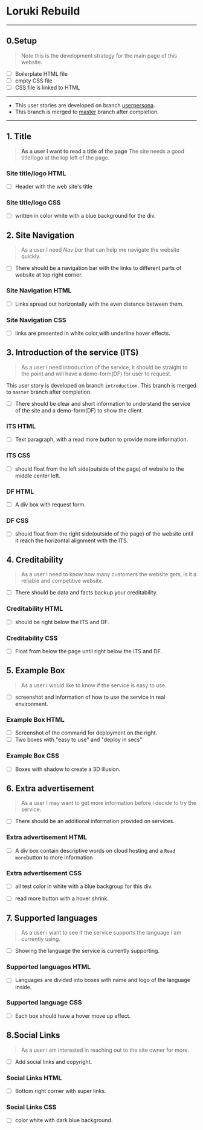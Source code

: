 # Loruki Rebuild

---

## 0.Setup

> Note this is the development strategy for the main page of this website.

- [ ] Boilerplate HTML file
- [ ] empty CSS file
- [ ] CSS file is linked to HTML

---

- This user stories are developed on branch
  [userpersona](https://github.com/HYF-Class21/agile-development-group4-loruki-rebuild/tree/userpersona).
- This branch is merged to
  [master](https://github.com/HYF-Class21/agile-development-group4-loruki-rebuild/tree/master)
  branch after completion.

---

## 1. Title

> **As a user I want to read a title of the page** The site needs a good
> title/logo at the top left of the page.

### Site title/logo HTML

- [ ] Header with the web site's title

### Site title/logo CSS

- [ ] written in color white with a blue background for the div.

## 2. Site Navigation

> As a user I need _Nav bar_ that can help me navigate the website quickly.

- [ ] There should be a navigation bar with the links to different parts of
      website at top right corner.

### Site Navigation HTML

- [ ] Links spread out horizontally with the even distance between them.

### Site Navigation CSS

- [ ] links are presented in white color,with underline hover effects.

## 3. Introduction of the service (ITS)

> As a user I need introduction of the service, it should be straight to the
> point and will have a demo-form(DF) for user to request.

This user story is developed on branch `introduction`. This branch is merged to
`master` branch after completion.

- [ ] There should be clear and short information to understand the service of
      the site and a demo-form(DF) to show the client.

### ITS HTML

- [ ] Text paragraph, with a read more button to provide more information.

### ITS CSS

- [ ] should float from the left side(outside of the page) of website to the
      middle center left.

### DF HTML

- [ ] A div box with request form.

### DF CSS

- [ ] should float from the right side(outside of the page) of the website until
      it reach the horizontal alignment with the ITS.

## 4. Creditability

> As a user I need to know how many customers the website gets, is it a reliable
> and competitive website.

- [ ] There should be data and facts backup your creditability.

### Creditability HTML

- [ ] should be right below the ITS and DF.

### Creditability CSS

- [ ] Float from below the page until right below the ITS and DF.

## 5. Example Box

> As a user I would like to know if the service is easy to use.

- [ ] screenshot and information of how to use the service in real environment.

### Example Box HTML

- [ ] Screenshot of the command for deployment on the right.
- [ ] Two boxes with "easy to use" and "deploy in secs"

### Example Box CSS

- [ ] Boxes with shadow to create a 3D illusion.

## 6. Extra advertisement

> As a user I may want to get more information before i decide to try the
> service.

- [ ] There should be an additional information provided on services.

### Extra advertisement HTML

- [ ] A div box contain descriptive words on cloud hosting and a
      `Read more`button to more information

### Extra advertisement CSS

- [ ] all test color in white with a blue backgroup for this div.

- [ ] read more button with a hover shrink.

## 7. Supported languages

> As a user i want to see if the service supports the language i am currently
> using.

- [ ] Showing the language the service is currently supporting.

### Supported languages HTML

- [ ] Languages are divided into boxes with name and logo of the language inside.

### Supported language CSS

- [ ] Each box should have a hover move up effect.

## 8.Social Links

> As a user i am interested in reaching out to the site owner for more.

- [ ] Add social links and copyright.

### Social Links HTML

- [ ] Bottom right corner with super links.

### Social Links CSS

- [ ] color white with dark blue background.

